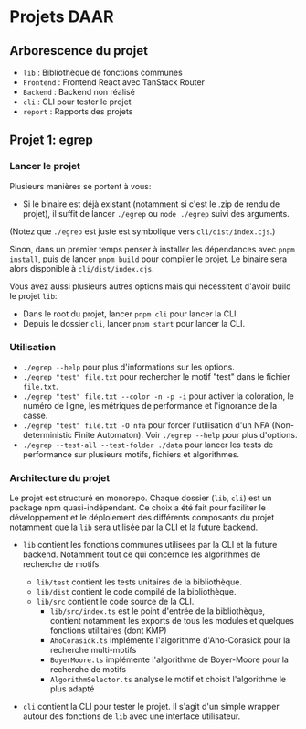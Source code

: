 # Projets DAAR

## Arborescence du projet

- `lib` : Bibliothèque de fonctions communes
- `Frontend` : Frontend React avec TanStack Router
- `Backend` : Backend non réalisé
- `cli` : CLI pour tester le projet
- `report` : Rapports des projets

## Projet 1: egrep

### Lancer le projet

Plusieurs manières se portent à vous:

- Si le binaire est déjà existant (notamment si c'est le .zip de rendu de projet), il suffit de lancer `./egrep` ou `node ./egrep` suivi des arguments.

(Notez que `./egrep` est juste est symbolique vers `cli/dist/index.cjs`.)

Sinon, dans un premier temps penser à installer les dépendances avec `pnpm install`, puis de lancer `pnpm build` pour compiler le projet. Le binaire sera alors disponible à `cli/dist/index.cjs`.

Vous avez aussi plusieurs autres options mais qui nécessitent d'avoir build le projet `lib`:

- Dans le root du projet, lancer `pnpm cli` pour lancer la CLI.
- Depuis le dossier `cli`, lancer `pnpm start` pour lancer la CLI.

### Utilisation

- `./egrep --help` pour plus d'informations sur les options.
- `./egrep "test" file.txt` pour rechercher le motif "test" dans le fichier `file.txt`.
- `./egrep "test" file.txt --color -n -p -i` pour activer la coloration, le numéro de ligne, les métriques de performance et l'ignorance de la casse.
- `./egrep "test" file.txt -O nfa` pour forcer l'utilisation d'un NFA (Non-deterministic Finite Automaton). Voir `./egrep --help` pour plus d'options.
- `./egrep --test-all --test-folder ./data` pour lancer les tests de performance sur plusieurs motifs, fichiers et algorithmes.


### Architecture du projet

Le projet est structuré en monorepo. Chaque dossier (`lib`, `cli`) est un package npm quasi-indépendant. Ce choix a été fait pour faciliter le développement et le déploiement des différents composants du projet notamment que la `lib` sera utilisée par la CLI et la future backend.

- `lib` contient les fonctions communes utilisées par la CLI et la future backend. Notamment tout ce qui concernce les algorithmes de recherche de motifs.
  - `lib/test` contient les tests unitaires de la bibliothèque.
  - `lib/dist` contient le code compilé de la bibliothèque.
  - `lib/src` contient le code source de la CLI.
    - `lib/src/index.ts` est le point d'entrée de la bibliothèque, contient notamment les exports de tous les modules et quelques fonctions utilitaires (dont KMP)
    - `AhoCorasick.ts` implémente l'algorithme d'Aho-Corasick pour la recherche multi-motifs
    - `BoyerMoore.ts` implémente l'algorithme de Boyer-Moore pour la recherche de motifs
    - `AlgorithmSelector.ts` analyse le motif et choisit l'algorithme le plus adapté

- `cli` contient la CLI pour tester le projet. Il s'agit d'un simple wrapper autour des fonctions de `lib` avec une interface utilisateur.



